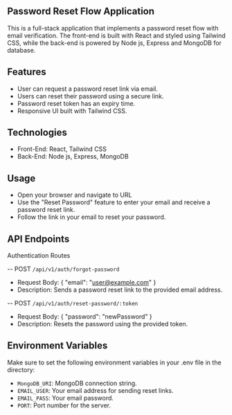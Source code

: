 ## Password Reset Flow Application

This is a full-stack application that implements a password reset flow with email verification. The front-end is built with React and styled using Tailwind CSS, while the back-end is powered by Node js, Express and MongoDB for database.

## Features

- User can request a password reset link via email.
- Users can reset their password using a secure link.
- Password reset token has an expiry time.
- Responsive UI built with Tailwind CSS.

## Technologies

- Front-End: React, Tailwind CSS
- Back-End: Node js, Express, MongoDB

## Usage

- Open your browser and navigate to URL
- Use the "Reset Password" feature to enter your email and receive a password reset link.
- Follow the link in your email to reset your password.

## API Endpoints

Authentication Routes

-- POST `/api/v1/auth/forgot-password`
- Request Body: { "email": "user@example.com" }
- Description: Sends a password reset link to the provided email address.

-- POST `/api/v1/auth/reset-password/:token`
- Request Body: { "password": "newPassword" }
- Description: Resets the password using the provided token.

## Environment Variables

Make sure to set the following environment variables in your .env file in the directory:
- `MongoDB_URI`: MongoDB connection string.
- `EMAIL_USER`: Your email address for sending reset links.
- `EMAIL_PASS`: Your email password.
- `PORT`: Port number for the server.